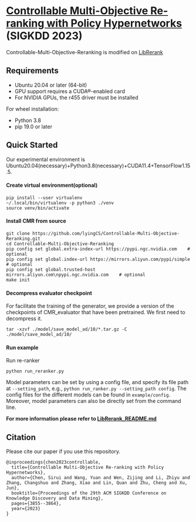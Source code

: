 # [Controllable Multi-Objective Re-ranking with Policy Hypernetworks](https://dl.acm.org/doi/abs/10.1145/3580305.3599796) (SIGKDD 2023)

Controllable-Multi-Objective-Reranking is modified on [LibRerank](https://github.com/LibRerank-Community/LibRerank) 

## Requirements

+ Ubuntu 20.04 or later (64-bit)
+ GPU support requires a CUDA®-enabled card
+ For NVIDIA GPUs, the r455 driver must be installed

For wheel installation:
+ Python 3.8
+ pip 19.0 or later

## Quick Started

Our experimental environment is Ubuntu20.04(necessary)+Python3.8(necessary)+CUDA11.4+TensorFlow1.15.5.

#### Create virtual environment(optional)

```
pip install --user virtualenv
~/.local/bin/virtualenv -p python3 ./venv
source venv/bin/activate
```

#### Install CMR from source

```
git clone https://github.com/lyingCS/Controllable-Multi-Objective-Reranking.git
cd Controllable-Multi-Objective-Reranking
pip config set global.extra-index-url https://pypi.ngc.nvidia.com    # optional
pip config set global.index-url https://mirrors.aliyun.com/pypi/simple    # optional
pip config set global.trusted-host mirrors.aliyun.com\npypi.ngc.nvidia.com    # optional
make init 
```

#### Decompress evaluator checkpoint

For facilitate the training of the generator, we provide a  version of the checkpoints of CMR_evaluator that have been pretrained. We first need to decompress it.

```
tar -xzvf ./model/save_model_ad/10/*.tar.gz -C ./model/save_model_ad/10/
```

#### Run example

Run re-ranker

```
python run_reranker.py
```

Model parameters can be set by using a config file, and specify its file path at `--setting_path`, e.g., `python run_ranker.py --setting_path config`. The config files for the different models can be found in `example/config`. Moreover, model parameters can also be directly set from the command line.

**For more information please refer to [LibRerank_README.md](./LibRerank_README.md)**

## Citation

Please cite our paper if you use this repository.

```
@inproceedings{chen2023controllable,
  title={Controllable Multi-Objective Re-ranking with Policy Hypernetworks},
  author={Chen, Sirui and Wang, Yuan and Wen, Zijing and Li, Zhiyu and Zhang, Changshuo and Zhang, Xiao and Lin, Quan and Zhu, Cheng and Xu, Jun},
  booktitle={Proceedings of the 29th ACM SIGKDD Conference on Knowledge Discovery and Data Mining},
  pages={3855--3864},
  year={2023}
}
```
